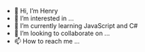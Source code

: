 - 👋 Hi, I’m Henry
- 👀 I’m interested in ...
- 🌱 I’m currently learning JavaScript and C#
- 💞️ I’m looking to collaborate on ...
- 📫 How to reach me ...

<!---
YRNEHENRY/YRNEHENRY is a ✨ special ✨ repository because its `README.md` (this file) appears on your GitHub profile.
You can click the Preview link to take a look at your changes.
--->
